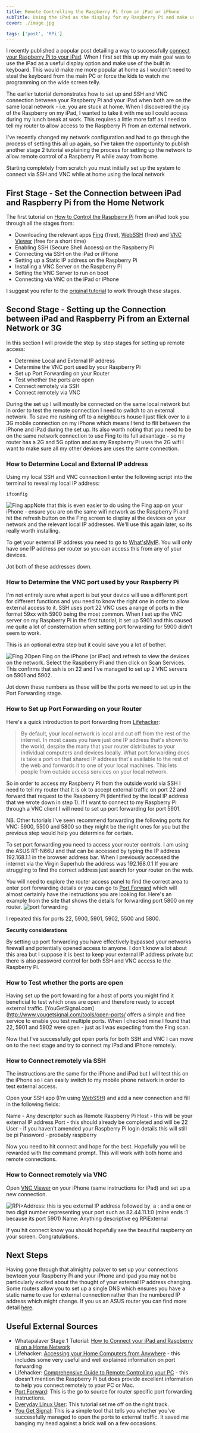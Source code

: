 ```yaml
---
title: Remote Controlling the Raspberry Pi from an iPad or iPhone
subTitle: Using the iPad as the display for my Raspberry Pi and make use of the built in keyboard.
cover: ./image.jpg

tags: ['post', 'RPi']
---
```


I recently published a popular post detailing a way to successfully [connect your Raspberry Pi to your iPad](../controlling-rpi-from-ipad). When I first set this up my main goal was to use the iPad as a useful display option and make use of the built in keyboard. This would make me more popular at home as I wouldn't need to steal the keyboard from the main PC or force the kids to watch me programming on the wide screen telly.

The earlier tutorial demonstrates how to set up and SSH and VNC connection between your Raspberry Pi and your iPad when both are on the same local network - i.e. you are stuck at home. When I discovered the joy of the Raspberry on my iPad, I wanted to take it with me so I could access during my lunch break at work. This requires a little more faff as I need to tell my router to allow access to the Raspberry Pi from an external network.

I've recently changed my network configuration and had to go through the process of setting this all up again, so I've taken the opportunity to publish another stage 2 tutorial explaining the process for setting up the network to allow remote control of a Raspberry Pi while away from home.

Starting completely from scratch you must initially set up the system to connect via SSH and VNC while at home using the local network

## First Stage - Set the Connection between iPad and Raspberry Pi from the Home Network

The first tutorial on [How to Control the Raspberry Pi](../controlling-rpi-from-ipad) from an iPad took you through all the stages from:

- Downloading the relevant apps <a href="https://itunes.apple.com/gb/app/fing-network-scanner/id430921107?mt=8&amp;uo=4&amp;at=1l3v7HE" target="itunes_store">Fing</a> (free), <a href="https://itunes.apple.com/gb/app/webssh/id497714887?mt=8&amp;uo=4&amp;at=1l3v7HE" target="itunes_store">WebSSH</a> (free) and <a href="https://itunes.apple.com/gb/app/vnc-viewer/id352019548?mt=8&amp;uo=4&amp;at=1l3v7HE" target="itunes_store">VNC Viewer</a> (free for a short time)
- Enabling SSH (Secure Shell Access) on the Raspberry Pi
- Connecting via SSH on the iPad or iPhone
- Setting up a Static IP address on the Raspberry Pi
- Installing a VNC Server on the Raspberry Pi
- Setting the VNC Server to run on boot
- Connecting via VNC on the iPad or iPhone

I suggest you refer to the [original tutorial](../controlling-rpi-from-ipad) to work through these stages.

## Second Stage - Setting up the Connection between iPad and Raspberry Pi from an External Network or 3G

In this section I will provide the step by step stages for setting up remote access:

- Determine Local and External IP address
- Determine the VNC port used by your Raspberry Pi
- Set up Port Forwarding on your Router
- Test whether the ports are open
- Connect remotely via SSH
- Connect remotely via VNC

During the set up I will mostly be connected on the same local network but in order to test the remote connection I need to switch to an external network. To save me rushing off to a neighbours house I just flick over to a 3G mobile connection on my iPhone which means I tend to flit between the iPhone and iPad during the set up. Its also worth noting that you need to be on the same network connection to use Fing to its full advantage - so my router has a 2G and 5G option and as my Raspberry Pi uses the 2G wifi I want to make sure all my other devices are uses the same connection.

### How to Determine Local and External IP address

Using my local SSH and VNC connection I enter the following script into the terminal to reveal my local IP address:

`ifconfig`

![Fing app](./imag1.jpg)Note that this is even easier to do using the Fing app on your iPhone - ensure you are on the same wifi network as the Raspberry Pi and hit the refresh button on the Fing screen to display al the devices on your network and the relevant local IP addresses. We'll use this again later, so its really worth installing.

To get your external IP address you need to go to [What'sMyIP](http://www.whatsmyip.org/). You will only have one IP address per router so you can access this from any of your devices.

Jot both of these addresses down.

### How to Determine the VNC port used by your Raspberry Pi

I'm not entirely sure what a port is but your device will use a different port for different functions and you need to know the right one in order to allow external access to it. SSH uses port 22 VNC uses a range of ports in the format 59xx with 5900 being the most common. When I set up the VNC server on my Raspberry Pi in the first tutorial, it set up 5901 and this caused me quite a lot of consternation when setting port forwarding for 5900 didn't seem to work.

This is an optional extra step but it could save you a lot of bother.

![Fing 2](./image2.jpg)Open Fing on the iPhone (or iPad) and refresh to view the devices on the network. Select the Raspberry Pi and then click on Scan Services. This confirms that ssh is on 22 and I've managed to set up 2 VNC servers on 5901 and 5902.

Jot down these numbers as these will be the ports we need to set up in the Port Forwarding stage.

### How to Set up Port Forwarding on your Router

Here's a quick introduction to port forwarding from [Lifehacker](http://lifehacker.com/5831841/know-your-network-lesson-4-accessing-your-home-computers-from-anywhere):

> By default, your local network is local and cut off from the rest of the internet. In most cases you have just one IP address that's shown to the world, despite the many that your router distributes to your individual computers and devices locally. What port forwarding does is take a port on that shared IP address that's available to the rest of the web and forwards it to one of your local machines. This lets people from outside access services on your local network.

So in order to access my Raspberry Pi from the outside world via SSH I need to tell my router that it is ok to accept external traffic on port 22 and forward that request to the Raspberry Pi (identified by the local IP address that we wrote down in step 1). If I want to connect to my Raspberry Pi through a VNC client I will need to set up port forwarding for port 5901.

NB. Other tutorials I've seen recommend forwarding the following ports for VNC: 5900, 5500 and 5800 so they might be the right ones for you but the previous step would help you determine for certain.

To set port forwarding you need to access your router controls. I am using the ASUS RT-N66U and that can be accessed by typing the IP address 192.168.1.1 in the browser address bar. When I previously accessed the internet via the Virgin Superhub the address was 192.168.0.1 If you are struggling to find the correct address just search for your router on the web.

You will need to explore the router access panel to find the correct area to enter port forwarding details or you can go to [Port Forward](http://portforward.com/cports.htm) which will almost certainly have the instructions you are looking for. Here's an example from the site that shows the details for forwarding port 5800 on my router.
![port forwarding](./image3.png)

I repeated this for ports 22, 5900, 5901, 5902, 5500 and 5800.

**Security considerations**

By setting up port forwarding you have effectively bypassed your networks firewall and potentially opened access to anyone. I don't know a lot about this area but I suppose it is best to keep your external IP address private but there is also password control for both SSH and VNC access to the Raspberry Pi.

### How to Test whether the ports are open

Having set up the port fowarding for a host of ports you might find it beneficial to test which ones are open and therefore ready to accept external traffic. [YouGetSignal.com](http://www.yougetsignal.com/tools/open-ports/ offers a simple and free service to enable you test multiple ports. When I checked mine I found that 22, 5901 and 5902 were open - just as I was expecting from the Fing scan.

Now that I've successfully got open ports for both SSH and VNC I can move on to the next stage and try to connect my iPad and iPhone remotely.

### How to Connect remotely via SSH

The instructions are the same for the iPhone and iPad but I will test this on the iPhone so I can easily switch to my mobile phone network in order to test external access.

Open your SSH app (I'm using [WebSSH](https://itunes.apple.com/gb/app/webssh/id497714887?mt=8&uo=4&at=1l3v7HE)) and add a new connection and fill in the following fields:

Name - Any descriptor such as Remote Raspberry Pi
Host - this will be your external IP address
Port - this should already be completed and will be 22
User - if you haven't amended your Raspberry Pi login details this will still be pi
Password - probably raspberry

Now you need to hit connect and hope for the best. Hopefully you will be rewarded with the command prompt. This will work with both home and remote connections.

### How to Connect remotely via VNC

Open <a href="https://itunes.apple.com/gb/app/vnc-viewer/id352019548?mt=8&amp;uo=4&amp;at=1l3v7HE" target="itunes_store">VNC Viewer</a> on your iPhone (same instructions for iPad) and set up a new connection.

![RPi](./image.jpg)>Address: this is you external IP address followed by  a : and a one or two digit number representing your port such as 82.44.11.1:0 (mine ends :1 because its port 5901)
Name: Anything descriptive eg RPiExternal

If you hit connect know you should hopefully see the beautiful raspberry on your screen. Congratulations.

## Next Steps

Having gone through that almighty palaver to set up your connections bewteen your Raspberry Pi and your iPhone and ipad you may not be particularly excited about the thought of your external IP address changing. Some routers allow you to set up a single DNS which ensures you have a static name to use for external connection rather than the numbered IP address which might change. If you us an ASUS router you can find more detail [here](http://asusddns.appspot.com/).

## Useful External Sources

- Whatapalaver Stage 1 Tutorial: [How to Connect your iPad and Raspberry pi on a Home Network](../controlling-rpi-from-ipad)
- Lifehacker: <a href="http://lifehacker.com/5831841/know-your-network-lesson-4-accessing-your-home-computers-from-anywhere">Accessing your Home Computers from Anywhere</a> - this includes some very useful and well explained information on port forwarding
- Lifehacker: <a href="http://lifehacker.com/5902654/use-your-home-computer-from-anywhere-a-comprehensive-guide-to-remote-controlling-your-pc">Comprehensive Guide to Remote Controlling your PC</a> - this doesn't mention the Raspberry Pi but does provide excellent information to help you connect remotely to your PC or Mac.
- <a href="http://portforward.com/">Port Forward</a>: This is the go to source for router specific port forwarding instructions.
- <a href="http://www.everydaylinuxuser.com/2013/06/connecting-to-raspberry-pi-from-outside.html">Everyday Linux User</a>: This tutorial set me off on the right track.
- <a href="http://www.yougetsignal.com/tools/open-ports/">You Get Signal</a>: This is a simple tool that tells you whether you've successfully managed to open the ports to external traffic. It saved me banging my head against a brick wall on a few occasions.
